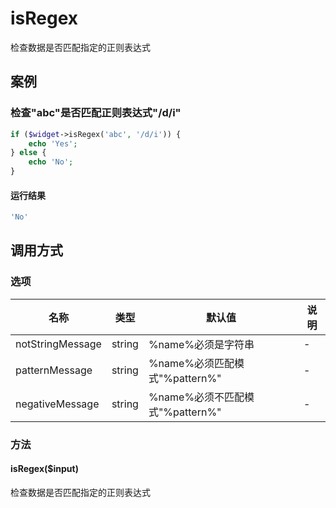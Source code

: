 isRegex
=======

检查数据是否匹配指定的正则表达式

案例
----

### 检查"abc"是否匹配正则表达式"/d/i"
```php
if ($widget->isRegex('abc', '/d/i')) {
    echo 'Yes';
} else {
    echo 'No';
}
```

#### 运行结果
```php
'No'
```

调用方式
--------

### 选项

| 名称                | 类型    | 默认值                                 | 说明              |
|---------------------|---------|----------------------------------------|-------------------|
| notStringMessage    | string  | %name%必须是字符串                     | -                 |
| patternMessage      | string  | %name%必须匹配模式"%pattern%"          | -                 |
| negativeMessage     | string  | %name%必须不匹配模式"%pattern%"        | -                 |

### 方法

#### isRegex($input)
检查数据是否匹配指定的正则表达式